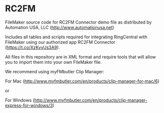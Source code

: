 # RC2FM
FileMaker source code for RC2FM Connector demo file as distributed by Automation USA, LLC (http://www.automationusa.net)

Includes all tables and scripts required for integrating RingCentral with FileMaker using our authorized app RC2FM Connector (https://t.co/XzKvvUs3A9).

All files in this repository are in XML format and require tools that will allow you to import them into your own FileMaker file.

We recommend using myFMbutler Clip Manager:

For Mac (http://www.myfmbutler.com/en/products/clip-manager-for-mac/6) 

or

For Windows (http://www.myfmbutler.com/en/products/clip-manager-express-for-windows/3)
